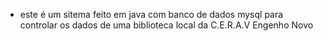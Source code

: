 - este é um sitema feito em java com banco de dados mysql para controlar os dados de uma biblioteca local da C.E.R.A.V Engenho Novo
